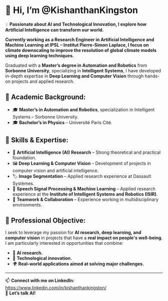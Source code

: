 # 👋 Hi, I’m @KishanthanKingston

💡 **Passionate about AI and Technological Innovation, I explore how Artificial Intelligence can transform our world.**

**Currently working as a Research Engineer in Artificial Intelligence and Machine Learning at IPSL – Institut Pierre-Simon Laplace, I focus on climate downscaling to improve the resolution of global climate models using deep learning techniques.**

Graduated with a **Master’s degree in Automation and Robotics** from **Sorbonne University**, specializing in **Intelligent Systems**, I have developed in-depth expertise in **Deep Learning and Computer Vision** through hands-on projects and applied research.

## 📌 Academic Background:
- 🎓 **Master’s in Automation and Robotics**, specialization in Intelligent Systems – Sorbonne University.  
- 🎓 **Bachelor’s in Physics** – Université Paris Cité.  

## 🔬 Skills & Expertise:
- 🚀 **Artificial Intelligence (AI) Research** – Strong theoretical and practical foundation.  
- 🖼️ **Deep Learning & Computer Vision** – Development of projects in computer vision and artificial intelligence.  
- 🏷️ **Image Segmentation** – Applied research experience at Dassault Systèmes.  
- 🎤 **Speech Signal Processing & Machine Learning** – Applied research experience at the **Institute of Intelligent Systems and Robotics (ISIR)**.  
- 🤝 **Teamwork & Collaboration** – Experience working in multidisciplinary environments.  

## 🎯 Professional Objective:
I seek to leverage my passion for **AI research, deep learning, and computer vision** in projects that have a **real impact on people's well-being**. I am particularly interested in opportunities that combine:  
- 🧠 **AI research.**  
- 🔬 **Technological innovation.**  
- 🌍 **Real-world applications aimed at solving major challenges.**  

---

📫 **Connect with me on LinkedIn:** https://www.linkedin.com/in/kishanthankingston/  
💬 **Let’s talk AI!**  


<!---
KishanthanKingston/KishanthanKingston is a ✨ special ✨ repository because its `README.md` (this file) appears on your GitHub profile.
You can click the Preview link to take a look at your changes.
--->
